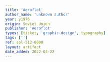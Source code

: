 ```yaml
---
title: 'Aeroflot'
author_name: 'unknown author'
year: y1976
origin: Soviet Union
publisher: 'Aeroflot'
types: [ticket, 'graphic-design', typography]
tags: ['']
ref: sol-512-0000
layout: artifact
date_added: 2022-05-22
---
```

